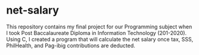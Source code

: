 # net-salary

This repository contains my final project for our Programming subject when I took Post Baccalaureate Diploma in Information Technology (201-2020).
Using C, I created a program that will calculate the net salary once tax, SSS, PhilHealth, and Pag-ibig contributions are deducted.
